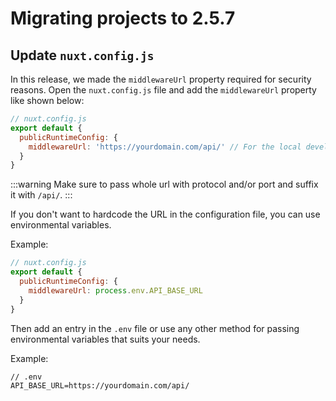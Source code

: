# Migrating projects to 2.5.7

## Update `nuxt.config.js`

In this release, we made the `middlewareUrl` property required for security reasons. Open the  `nuxt.config.js` file and add the `middlewareUrl` property like shown below:

```javascript
// nuxt.config.js
export default {
  publicRuntimeConfig: {
    middlewareUrl: 'https://yourdomain.com/api/' // For the local development, set it to `http://localhost:3000/api/`.
  }
}
```

:::warning
Make sure to pass whole url with protocol and/or port and suffix it with `/api/`.
:::

If you don't want to hardcode the URL in the configuration file, you can use environmental variables.

Example:

```javascript
// nuxt.config.js
export default {
  publicRuntimeConfig: {
    middlewareUrl: process.env.API_BASE_URL
  }
}
```

Then add an entry in the `.env` file or use any other method for passing environmental variables that suits your needs.

Example:
```
// .env
API_BASE_URL=https://yourdomain.com/api/
```
